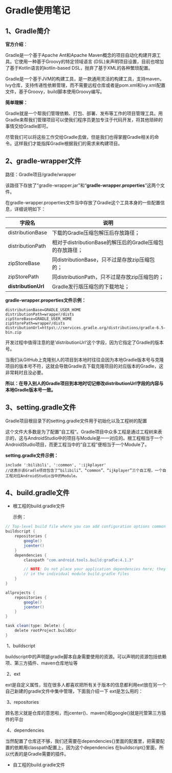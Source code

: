 # Gradle使用笔记

## 1、Gradle简介

**官方介绍**：

Gradle是一个基于Apache Ant和Apache Maven概念的项目自动化构建开源工具。它使用一种基于Groovy的特定领域语言
(DSL)来声明项目设置，目前也增加了基于Kotlin语言的kotlin-based DSL，抛弃了基于XML的各种繁琐配置。

Gradle是一个基于JVM的构建工具，是一款通用灵活的构建工具，支持maven， Ivy仓库，支持传递性依赖管理，而不需要远程仓库或者是pom.xml和ivy.xml配置文件，基于Groovy，build脚本使用Groovy编写。

**简单理解：**

Gradle就是一个帮我们管理依赖、打包、部署、发布等工作的项目管理工具。用Gradle来帮我们管理项目可以使我们程序员更加专注于代码开发，将其他琐碎的事情交给Gradle即可。

尽管我们可以将这些工作交给Gradle去做，但是我们也得掌握Gradle相关的命令。这样我们才能指挥Gradle根据我们的需求来构建项目。

## 2、gradle-wrapper文件

路径：Gradle项目/gradle/wrapper

该路径下存放了“gradle-wrapper.jar”和“**gradle-wrapper.properties**”这两个文件。

在gradle-wrapper.properties文件当中存放了Gradle这个工具本身的一些配置信息，详细说明如下：

| 字段名              | 说明                                                     |
| ------------------- | -------------------------------------------------------- |
| distributionBase    | 下载的Gradle压缩包解压后存放路径；                       |
| distributionPath    | 相对于distributionBase的解压后的Gradle压缩包的存放路径； |
| zipStoreBase        | 同distributionBase，只不过是存放zip压缩包的；            |
| zipStorePath        | 同distributionPath，只不过是存放zip压缩包的；            |
| **distributionUrl** | Gradle发行版压缩包的下载地址；                           |

**gradle-wrapper.properties文件示例：**

```properties
distributionBase=GRADLE_USER_HOME
distributionPath=wrapper/dists
zipStoreBase=GRADLE_USER_HOME
zipStorePath=wrapper/dists
distributionUrl=https\://services.gradle.org/distributions/gradle-6.5-bin.zip
```

开发过程中值得注意的是’distributionUrl‘这个字段，因为它指定了Gradle的版本号。

当我们从GitHub上克隆别人的项目到本地时往往会因为本地Gradle版本号与克隆项目的版本号不符，这就会导致Gradle去下载克隆项目的对应版本的Gradle，这非常耗时且没必要。

**所以：在导入别人的Gradle项目到本地时切记修改distributionUrl字段的内容与本地Gradle版本号一致。**



## 3、setting.gradle文件

Gradle项目根目录下的setting.gradle文件用于初始化以及工程树的配置

这个文件大多数是为了配置”自工程“。Gradle项目中众多工程是通过工程树来表示的，这与AndroidStudio中的项目与Module是一一对应的。根工程相当于一个AndroidStudio项目，而更工程当中的“自工程”便相当于一个Module了。

**setting.gradle文件示例：**

```groov
include ':bilibili', ':common', ':ijkplayer'
//这表示该Gradle项目包含了“bilibili”、“common”、“ijkplayer”三个自工程，一个自工程对应AndroidStudio当中的Module。
```



## 4、build.gradle文件

- 根工程的build.gradle文件

  示例：

```groovy
// Top-level build file where you can add configuration options common to all sub-projects/modules.
buildscript {
    repositories {
        google()
        jcenter()
    }
    dependencies {
        classpath "com.android.tools.build:gradle:4.1.3"

        // NOTE: Do not place your application dependencies here; they belong
        // in the individual module build.gradle files
    }
}

allprojects {
    repositories {
        google()
        jcenter()
    }
}

task clean(type: Delete) {
    delete rootProject.buildDir
}
```

​	1、buildscript

​	buildscript中的声明是gradle脚本自身需要使用的资源。可以声明的资源包括依赖项、第三方插件、maven仓库地址等

​	2、ext

​	ext是自定义属性，现在很多人都喜欢把所有关于版本的信息都利用ext放在另一个自己新建的gradle文件中集中管理，下面我介绍一下	ext是怎么用的：

​	3、repositories

​	顾名思义就是仓库的意思啦，而jcenter()、maven()和google()就是托管第三方插件的平台

​	4、dependencies

​	当然配置了仓库还不够，我们还需要在dependencies{}里面的配置里，把需要配置的依赖用classpath配置上，因为这个dependencies	在buildscript{}里面，所以代表的是Gradle需要的插件。





- 自工程的build.gradle文件